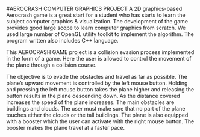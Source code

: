 #AEROCRASH COMPUTER GRAPHICS PROJECT
A 2D graphics-based Aerocrash game  is a great start for a student who has starts to learn the subject computer graphics & visualization. The development of the game provides good large scope to learn computer graphics from scratch. We used large number of OpenGL utility toolkit to implement the algorithm. The program written also includes C++ language.
</br>

This AEROCRASH GAME project is a collision evasion process implemented in the form of a game. Here the user is allowed to control the movement of the plane through a collision course. 

The objective is to evade the obstacles and travel as far as possible. The plane’s upward movement is controlled by the left mouse button. Holding and pressing the left mouse button takes the plane higher and releasing the button results in the plane descending down. As the distance covered increases the speed of the plane increases. The main obstacles are buildings and clouds. The user must make sure that no part of the plane touches either the clouds or the tall buildings. The plane is also equipped with a booster which the user can activate with the right mouse button. The booster makes the plane travel at a faster pace.  
 
                                                       


